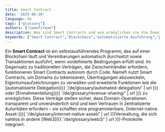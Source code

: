 ```yaml
---
title: Smart Contract
date: '2025-06-30'
language: de
tags: ["glossary"]
authors: ["namefiteam"]
description: Was sind Smart Contracts und wie ermöglichen sie die Domain-Tokenisierung?
keywords: ["Smart Contract","Blockchain","automatisierte Ausführung","programmierbare Logik","dezentralisiert"]
---
```



Ein **Smart Contract** ist ein selbstausführendes Programm, das auf einer Blockchain läuft und Vereinbarungen automatisch durchsetzt sowie Transaktionen ausführt, wenn vordefinierte Bedingungen erfüllt sind. Im Gegensatz zu traditionellen Verträgen, die Zwischenhändler erfordern, funktionieren Smart Contracts autonom durch Code. Namefi nutzt Smart Contracts, um Domains zu tokenisieren, Übertragungen abzuwickeln, Eigentumsaufzeichnungen zu verwalten und erweiterte Funktionen wie die [automatisierte Delegation]({{ '/de/glossary/automated-delegation/' | url }}) oder [Einnahmenteilung]({{ '/de/glossary/revenue-sharing/' | url }}) zu ermöglichen. Diese Verträge stellen sicher, dass Domain-Operationen transparent und unveränderlich sind und kein Vertrauen in zentralisierte Autoritäten erfordern – sie schaffen eine programmierbare, [Internet-native Asset-]({{ '/de/glossary/internet-native-asset/' | url }})Verwaltung, die sich nahtlos in andere [Web3]({{ '/de/glossary/web3/' | url }})-Protokolle integriert.